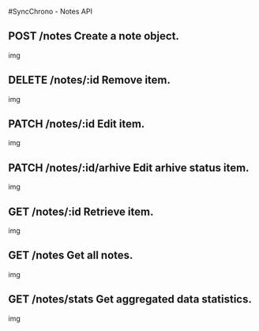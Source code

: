 #SyncChrono - Notes API

## POST /notes Create a note object.

img

## DELETE /notes/:id Remove item.

img

## PATCH /notes/:id Edit item.

img

## PATCH /notes/:id/arhive Edit arhive status item.

img

## GET /notes/:id Retrieve item.

img

## GET /notes Get all notes.

img

## GET /notes/stats Get aggregated data statistics.

img
